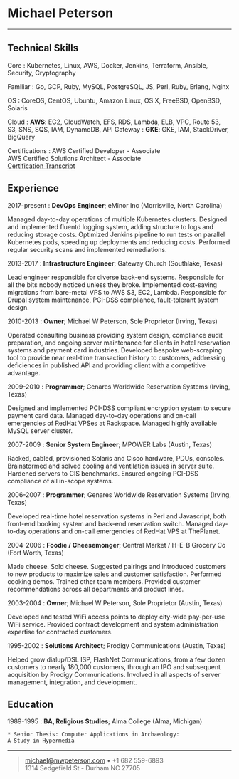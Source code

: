 Michael Peterson
============
----

Technical Skills
--------------------

Core
:   Kubernetes, Linux, AWS, Docker, Jenkins, Terraform, Ansible, Security, Cryptography

Familiar
:   Go, GCP, Ruby, MySQL, PostgreSQL, JS, Perl, Ruby, Erlang, Nginx 

OS
:   CoreOS, CentOS, Ubuntu, Amazon Linux, OS X, FreeBSD, OpenBSD, Solaris

Cloud
:   **AWS**: EC2, CloudWatch, EFS, RDS, Lambda, ELB, VPC, Route 53, S3, SNS, SQS, 
IAM, DynamoDB, API Gateway
:   **GKE**: GKE, IAM, StackDriver, BigQuery

Certifications
: AWS  Certified Developer - Associate \
  AWS Certified Solutions Architect - Associate \
  [Certification Transcript](https://www.certmetrics.com/amazon/public/transcript.aspx?transcript=BXLPZZQ122E1Q1KK)

Experience
----------

2017-present
: **DevOps Engineer**; eMinor Inc (Morrisville, North Carolina)

Managed day-to-day operations of multiple Kubernetes clusters. Designed and implemented
fluentd logging system, adding structure to logs and reducing storage costs. Optimized
Jenkins pipeline to run tests on parallel Kubernetes pods, speeding up deployments and 
reducing costs. Performed regular security scans and implemented remediations.

2013-2017
: **Infrastructure Engineer**; Gateway Church (Southlake, Texas)

Lead engineer responsible for diverse back-end systems. Responsible for all the bits
nobody noticed unless they broke. Implemented cost-saving migrations from bare-metal
VPS to AWS S3, EC2, Lambda. Responsible for Drupal system maintenance, 
PCI-DSS compliance, fault-tolerant system design.

2010-2013
: **Owner**; Michael W Peterson, Sole Proprietor (Irving, Texas)

Operated consulting business providing system design, compliance audit preparation,
and ongoing server maintenance for clients in hotel reservation systems and payment card
industries. Developed bespoke web-scraping tool to provide near real-time transaction
history to customers, addressing deficiences in published API and providing client with
a competitive advantage.

2009-2010
: **Programmer**; Genares Worldwide Reservation Systems (Irving, Texas)

Designed and implemented PCI-DSS compliant encryption system to secure payment card data.
Managed day-to-day operations and on-call emergencies of RedHat VPSes at Rackspace. Managed
highly available MySQL server cluster.

2007-2009
: **Senior System Engineer**; MPOWER Labs (Austin, Texas)

Racked, cabled, provisioned Solaris and Cisco hardware, PDUs, consoles. Brainstormed
and solved cooling and ventilation issues in server suite. Hardened servers to CIS benchmarks.
Ensured ongoing PCI-DSS compliance of all in-scope systems.

2006-2007
: **Programmer**; Genares Worldwide Reservation Systems (Irving, Texas)

Developed real-time hotel reservation systems in Perl and Javascript, both
front-end booking system and back-end reservation switch. Managed day-to-day
operations and on-call emergencies of RedHat VPS at ThePlanet.

2004-2006
: **Foodie / Cheesemonger**; Central Market / H-E-B Grocery Co (Fort Worth, Texas)

Made cheese. Sold cheese. Suggested pairings and introduced customers to new products
to maximize sales and customer satisfaction. Performed cooking demos. Trained other
team members. Provided customer recommendations across all departments and product lines.

2003-2004
: **Owner**; Michael W Peterson, Sole Proprietor (Austin, Texas)

Developed and tested WiFi access points to deploy city-wide pay-per-use WiFi service.
Provided contract development and system administration expertise for contracted customers.

1995-2002
: **Solutions Architect**; Prodigy Communications (Austin, Texas)

Helped grow dialup/DSL ISP, FlashNet Communications, from a few dozen customers to nearly
180,000 customers, through an IPO and subsequent acquisition by Prodigy Communications.
Involved in all aspects of server management, integration, and development.

Education
---------

1989-1995
:   **BA, Religious Studies**; Alma College (Alma, Michigan)

    * Senior Thesis: Computer Applications in Archaeology:
    A Study in Hypermedia

----

> <michael@mwpeterson.com> • +1 682 559-6893\
> 1314 Sedgefield St - Durham NC 27705
